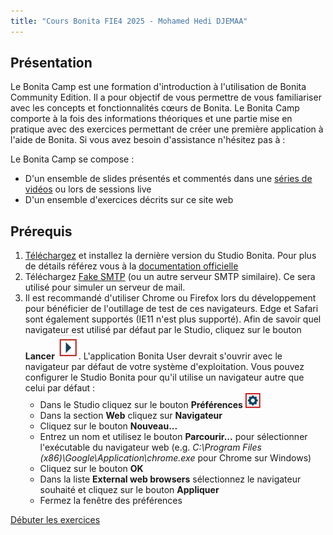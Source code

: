 ```yaml
---
title: "Cours Bonita FIE4 2025 - Mohamed Hedi DJEMAA"
---
```



## Présentation

Le Bonita Camp est une formation d'introduction à l'utilisation de Bonita Community Edition. Il a pour objectif de vous permettre de vous familiariser avec les concepts et fonctionnalités cœurs de Bonita.
Le Bonita Camp comporte à la fois des informations théoriques et une partie mise en pratique avec des exercices permettant de créer une première application à l'aide de Bonita.
Si vous avez besoin d'assistance n'hésitez pas à :


Le Bonita Camp se compose :
* D'un ensemble de slides présentés et commentés dans une [séries de vidéos](https://www.youtube.com/playlist?list=PLvvoQatxaHOPSATzZe-zPh-LrSNGfpQEf) ou lors de sessions live
* D'un ensemble d'exercices décrits sur ce site web


## Prérequis
1. [Téléchargez](https://fr.bonitasoft.com/telechargez) et installez la dernière version du Studio Bonita. Pour plus de détails référez vous à la [documentation officielle](https://documentation.bonitasoft.com/bonita/latest/bonita-studio-download-installation)
1. Téléchargez [Fake SMTP](https://nilhcem.com/FakeSMTP/download.html) (ou un autre serveur SMTP similaire). Ce sera utilisé pour simuler un serveur de mail.
1. Il est recommandé d'utiliser Chrome ou Firefox lors du développement pour bénéficier de l'outillage de test de ces navigateurs. 
   Edge et Safari sont également supportés (IE11 n'est plus supporté). Afin de savoir quel navigateur est utilisé par défaut par le Studio, cliquez sur le bouton **Lancer** ![icone lancer](images/icon-run.png). L'application Bonita User devrait s'ouvrir avec le navigateur par défaut de votre système d'exploitation. Vous pouvez configurer le Studio Bonita pour qu'il utilise un navigateur autre que celui par défaut :
   - Dans le Studio cliquez sur le bouton **Préférences** ![icône préférences](images/preferences.png)
   - Dans la section **Web** cliquez sur **Navigateur**
   - Cliquez sur le bouton **Nouveau...**
   - Entrez un nom et utilisez le bouton **Parcourir...** pour sélectionner l'exécutable du navigateur web (e.g. *C:\Program Files (x86)\Google\Application\chrome.exe* pour Chrome sur Windows)
   - Cliquez sur le bouton **OK**
   - Dans la liste **External web browsers** sélectionnez le navigateur souhaité et cliquez sur le bouton **Appliquer**
   - Fermez la fenêtre des préférences

[Débuter les exercices](00-introduction.md)
